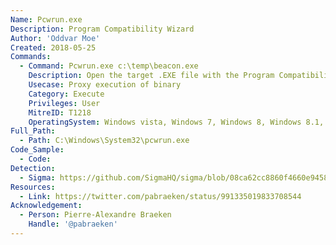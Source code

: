 ```yaml
---
Name: Pcwrun.exe
Description: Program Compatibility Wizard
Author: 'Oddvar Moe'
Created: 2018-05-25
Commands:
  - Command: Pcwrun.exe c:\temp\beacon.exe
    Description: Open the target .EXE file with the Program Compatibility Wizard.
    Usecase: Proxy execution of binary
    Category: Execute
    Privileges: User
    MitreID: T1218
    OperatingSystem: Windows vista, Windows 7, Windows 8, Windows 8.1, Windows 10, Windows 11
Full_Path:
  - Path: C:\Windows\System32\pcwrun.exe
Code_Sample:
  - Code:
Detection:
  - Sigma: https://github.com/SigmaHQ/sigma/blob/08ca62cc8860f4660e945805d0dd615ce75258c1/rules/windows/process_creation/win_indirect_cmd_compatibility_assistant.yml
Resources:
  - Link: https://twitter.com/pabraeken/status/991335019833708544
Acknowledgement:
  - Person: Pierre-Alexandre Braeken
    Handle: '@pabraeken'
---
```

